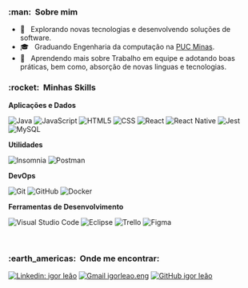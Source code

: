 
<h3> :man: &nbsp;Sobre mim </h3>

- 🤔 &nbsp; Explorando novas tecnologias e desenvolvendo soluções de software.
- 🎓 &nbsp; Graduando Engenharia da computação na <a href="https://www.pucminas.br/vestibular/Paginas/default.aspx">PUC Minas</a>.
- 🌱 &nbsp; Aprendendo mais sobre Trabalho em equipe e adotando boas práticas, bem como, absorção de novas linguas e tecnologias.

<h3> :rocket: &nbsp;Minhas Skills </h3>

**Aplicações e Dados**

  ![Java](https://img.shields.io/badge/-Java-333333?style=flat&logo=Java&logoColor=007396)
  ![JavaScript](https://img.shields.io/badge/-JavaScript-333333?style=flat&logo=javascript)
  ![HTML5](https://img.shields.io/badge/-HTML5-333333?style=flat&logo=HTML5)
  ![CSS](https://img.shields.io/badge/-CSS-333333?style=flat&logo=CSS3&logoColor=1572B6)
  ![React](https://img.shields.io/badge/-React-333333?style=flat&logo=react)
  ![React Native](https://img.shields.io/badge/-React%20Native-333333?style=flat&logo=react)
  ![Jest](https://img.shields.io/badge/-Jest-333333?style=flat&logo=jest)
  ![MySQL](https://img.shields.io/badge/-MySQL-333333?style=flat&logo=mysql)

**Utilidades**

  ![Insomnia](https://img.shields.io/badge/-Insomnia-333333?style=flat&logo=insomnia)
  ![Postman](https://img.shields.io/badge/-Postman-333333?style=flat&logo=postman)

**DevOps**

  ![Git](https://img.shields.io/badge/-Git-333333?style=flat&logo=git)
  ![GitHub](https://img.shields.io/badge/-GitHub-333333?style=flat&logo=github)
  ![Docker](https://img.shields.io/badge/-Docker-333333?style=flat&logo=docker)

**Ferramentas de Desenvolvimento**

  ![Visual Studio Code](https://img.shields.io/badge/-Visual%20Studio%20Code-333333?style=flat&logo=visual-studio-code&logoColor=007ACC)
  ![Eclipse](https://img.shields.io/badge/-Eclipse-333333?style=flat&logo=eclipse-ide&logoColor=2C2255)
  ![Trello](https://img.shields.io/badge/-Trello-333333?style=flat&logo=trello&logoColor=007ACC)
  ![Figma](https://img.shields.io/badge/-Figma-333333?style=flat&logo=figma&logoColor=007ACC)


<br/>

<h3> :earth_americas: &nbsp;Onde me encontrar: </h3> 

[![Linkedin: igor leão](https://img.shields.io/badge/-USERNAME-blue?style=flat-square&logo=Linkedin&logoColor=white&link=IGOR-LEAO)](https://www.linkedin.com/in/igor-le%C3%A3o-8a46a51ab/)
[![Gmail igorleao.eng](https://img.shields.io/badge/-seuemail@email.com-006bed?style=flat-square&logo=Gmail&logoColor=white&link=mailto:Igor-leao)](https://mail.google.com/mail/u/2/#inbox)
[![GitHub igor leão]( https://img.shields.io/github/followers/VanessaSwerts?label=follow&style=social)](https://github.com/Igor-leao)
